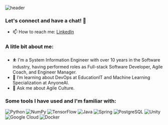 ![header](https://capsule-render.vercel.app/api?type=transparent&height=100&color=gradient&text=Vinny&reversal=false&textBg=false&section=header)

### Let's connect and have a chat! 🌟
- 📫 How to reach me: [LinkedIn](https://www.linkedin.com/in/vinnymza/)

### A litle bit about me:
- ⛹️ I'm a System Information Engineer with over 10 years in the Software industry, having performed roles as Full-stack Software Developer, Agile Coach, and Engineer Manager.
- 🌱 I’m learning about DevOps at EducationIT and Machine Learning Specialization at AnyoneAI.
- 💬 Ask me about Agile Culture.

### Some tools I have used and I'm familiar with:

![Python](https://img.shields.io/badge/Python-3776AB?style=flat-square&logo=python&logoColor=white)
![NumPy](https://img.shields.io/badge/NumPy-013243?style=flat-square&logo=numpy&logoColor=white)
![TensorFlow](https://img.shields.io/badge/TensorFlow-FF6F00?style=flat-square&logo=tensorflow&logoColor=white)
![Java](https://img.shields.io/badge/Java-ED8B00?style=flat-square&logo=openjdk&logoColor=white)
![Spring](https://img.shields.io/badge/Spring-6DB33F?style=flat-square&logo=spring&logoColor=white)
![PostgreSQL](https://img.shields.io/badge/PostgreSQL-316192?style=flat-square&logo=postgresql&logoColor=white)
![Unity](https://img.shields.io/badge/Unity-100000?style=flat-square&logo=unity&logoColor=white)
![Google Cloud](https://img.shields.io/badge/Google_Cloud-4285F4?style=flat-square&logo=google-cloud&logoColor=white)
![Docker](https://img.shields.io/badge/Docker-2496ED?style=flat-square&logo=docker&logoColor=white)

